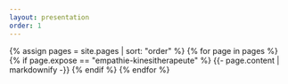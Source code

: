 ```yaml
---
layout: presentation
order: 1
---
```


{% assign pages = site.pages | sort: "order" %}
{% for page in pages %}
 {% if page.expose == "empathie-kinesitherapeute" %}
    {{- page.content | markdownify -}}
  {% endif %}
{% endfor %}